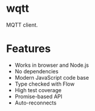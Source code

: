 # wqtt

MQTT client.

# Features

- Works in browser and Node.js
- No dependencies
- Modern JavaScript code base
- Type checked with Flow
- High test coverage
- Promise-based API
- Auto-reconnects
